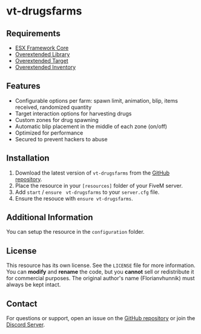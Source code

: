 # vt-drugsfarms

## Requirements
- [ESX Framework Core](https://github.com/esx-framework/esx_core)
- [Overextended Library](https://github.com/overextended/ox_lib)
- [Overextended Target](https://github.com/overextended/ox_target)
- [Overextended Inventory](https://github.com/overextended/ox_inventory)

## Features
- Configurable options per farm: spawn limit, animation, blip, items received, randomized quantity
- Target interaction options for harvesting drugs
- Custom zones for drug spawning
- Automatic blip placement in the middle of each zone (on/off)
- Optimized for performance
- Secured to prevent hackers to abuse

## Installation
1. Download the latest version of `vt-drugsfarms` from the [GitHub repository](https://github.com/Florianvhunnik/vt-drugsfarms).
2. Place the resource in your `[resources]` folder of your FiveM server.
3. Add `start` / `ensure` ` vt-drugsfarms` to your `server.cfg` file.
4. Ensure the resouce with `ensure vt-drugsfarms`.

## Additional Information
You can setup the resource in the `configuration` folder.

## License
This resource has its own license. See the `LICENSE` file for more information. You can **modify** and **rename** the code, but you **cannot** sell or redistribute it for commercial purposes. The original author's name (Florianvhunnik) must always be kept intact.

## Contact
For questions or support, open an issue on the [GitHub repository](https://github.com/Florianvhunnik/vt-drugsfarms) or join the [Discord Server](https://discord.gg/P8jgthmq76).